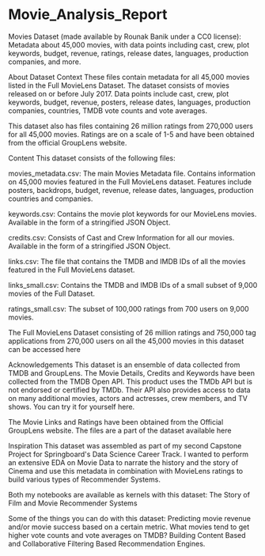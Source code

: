 # Movie_Analysis_Report
Movies Dataset (made available by Rounak Banik under a CC0 license): Metadata about 45,000 movies, with data points including cast, crew, plot keywords, budget, revenue, ratings, release dates, languages, production companies, and more.

About Dataset
Context
These files contain metadata for all 45,000 movies listed in the Full MovieLens Dataset. The dataset consists of movies released on or before July 2017. Data points include cast, crew, plot keywords, budget, revenue, posters, release dates, languages, production companies, countries, TMDB vote counts and vote averages.

This dataset also has files containing 26 million ratings from 270,000 users for all 45,000 movies. Ratings are on a scale of 1-5 and have been obtained from the official GroupLens website.

Content
This dataset consists of the following files:

movies_metadata.csv: The main Movies Metadata file. Contains information on 45,000 movies featured in the Full MovieLens dataset. Features include posters, backdrops, budget, revenue, release dates, languages, production countries and companies.

keywords.csv: Contains the movie plot keywords for our MovieLens movies. Available in the form of a stringified JSON Object.

credits.csv: Consists of Cast and Crew Information for all our movies. Available in the form of a stringified JSON Object.

links.csv: The file that contains the TMDB and IMDB IDs of all the movies featured in the Full MovieLens dataset.

links_small.csv: Contains the TMDB and IMDB IDs of a small subset of 9,000 movies of the Full Dataset.

ratings_small.csv: The subset of 100,000 ratings from 700 users on 9,000 movies.

The Full MovieLens Dataset consisting of 26 million ratings and 750,000 tag applications from 270,000 users on all the 45,000 movies in this dataset can be accessed here

Acknowledgements
This dataset is an ensemble of data collected from TMDB and GroupLens.
The Movie Details, Credits and Keywords have been collected from the TMDB Open API. This product uses the TMDb API but is not endorsed or certified by TMDb. Their API also provides access to data on many additional movies, actors and actresses, crew members, and TV shows. You can try it for yourself here.

The Movie Links and Ratings have been obtained from the Official GroupLens website. The files are a part of the dataset available here



Inspiration
This dataset was assembled as part of my second Capstone Project for Springboard's Data Science Career Track. I wanted to perform an extensive EDA on Movie Data to narrate the history and the story of Cinema and use this metadata in combination with MovieLens ratings to build various types of Recommender Systems.

Both my notebooks are available as kernels with this dataset: The Story of Film and Movie Recommender Systems

Some of the things you can do with this dataset:
Predicting movie revenue and/or movie success based on a certain metric. What movies tend to get higher vote counts and vote averages on TMDB? Building Content Based and Collaborative Filtering Based Recommendation Engines.
